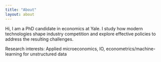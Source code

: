 ```yaml
---
title: "About"
layout: about
---
```


Hi, I am a PhD candidate in economics at Yale. I study how modern technologies shape industry competition and explore effective policies to address
the resulting challenges. 

Research interests: Applied microeconomics, IO, econometrics/machine-learning for unstructured data
